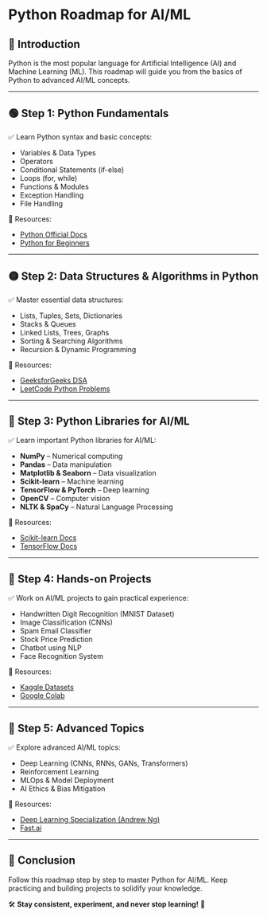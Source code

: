 # Python Roadmap for AI/ML

## 📌 Introduction
Python is the most popular language for Artificial Intelligence (AI) and Machine Learning (ML). This roadmap will guide you from the basics of Python to advanced AI/ML concepts.

---

## 🟢 Step 1: Python Fundamentals
✅ Learn Python syntax and basic concepts:
- Variables & Data Types
- Operators
- Conditional Statements (if-else)
- Loops (for, while)
- Functions & Modules
- Exception Handling
- File Handling

📖 Resources:
- [Python Official Docs](https://docs.python.org/3/)
- [Python for Beginners](https://realpython.com/)

---

## 🟡 Step 2: Data Structures & Algorithms in Python
✅ Master essential data structures:
- Lists, Tuples, Sets, Dictionaries
- Stacks & Queues
- Linked Lists, Trees, Graphs
- Sorting & Searching Algorithms
- Recursion & Dynamic Programming

📖 Resources:
- [GeeksforGeeks DSA](https://www.geeksforgeeks.org/data-structures/)
- [LeetCode Python Problems](https://leetcode.com/)

---

## 🔵 Step 3: Python Libraries for AI/ML
✅ Learn important Python libraries for AI/ML:
- **NumPy** – Numerical computing
- **Pandas** – Data manipulation
- **Matplotlib & Seaborn** – Data visualization
- **Scikit-learn** – Machine learning
- **TensorFlow & PyTorch** – Deep learning
- **OpenCV** – Computer vision
- **NLTK & SpaCy** – Natural Language Processing

📖 Resources:
- [Scikit-learn Docs](https://scikit-learn.org/stable/)
- [TensorFlow Docs](https://www.tensorflow.org/)

---

## 🔴 Step 4: Hands-on Projects
✅ Work on AI/ML projects to gain practical experience:
- Handwritten Digit Recognition (MNIST Dataset)
- Image Classification (CNNs)
- Spam Email Classifier
- Stock Price Prediction
- Chatbot using NLP
- Face Recognition System

📖 Resources:
- [Kaggle Datasets](https://www.kaggle.com/datasets)
- [Google Colab](https://colab.research.google.com/)

---

## 🚀 Step 5: Advanced Topics
✅ Explore advanced AI/ML topics:
- Deep Learning (CNNs, RNNs, GANs, Transformers)
- Reinforcement Learning
- MLOps & Model Deployment
- AI Ethics & Bias Mitigation

📖 Resources:
- [Deep Learning Specialization (Andrew Ng)](https://www.deeplearning.ai/)
- [Fast.ai](https://www.fast.ai/)

---

## 🎯 Conclusion
Follow this roadmap step by step to master Python for AI/ML. Keep practicing and building projects to solidify your knowledge.

🛠️ **Stay consistent, experiment, and never stop learning!** 🚀
